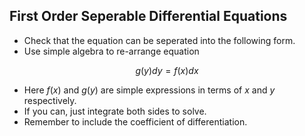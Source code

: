 
## First Order Seperable Differential Equations

* Check that the equation can be seperated into the following form. 
* Use simple algebra to re-arrange equation

$$ g(y) dy = f(x) dx $$


* Here $f(x)$ and $g(y)$ are simple expressions in terms of $x$ and $y$ respectively.
* If you can, just integrate both sides to solve.
* Remember to include the coefficient of differentiation.


